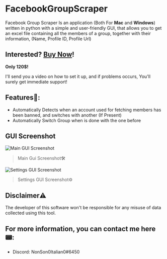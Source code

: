 # FacebookGroupScraper
Facebook Group Scraper Is an application (Both For **Mac** and **Windows**) written in python with a simple and user-friendly GUI, that allows you to get an excel file containing all the members of a group, together with their information, (Name, Profile ID, Profile Url)

## Interested? [Buy Now](https://github.com/Uidiz/FacebookGroupScraper/blob/main/README.md#for-more-information-you-can-contact-me-here)!
**Only 120$!**

I'll send you a video on how to set it up, and if problems occurs, You'll surely get immediate support!

## Features💎:

 - Automatically Detects when an account used for fetching members has been banned, and switches with another (If Present)
 - Automatically Switch Group when is done with the one before


## GUI Screenshot
![Main GUI Screenshot](https://imgur.com/wU1PZfT.png)

> Main Gui Screenshot🛠️

![Settings GUI Screenshot](https://i.imgur.com/VWbr2UF.png)

> Settings GUI Screenshot⚙️

## Disclaimer⚠️
The developer of this software won't be responsible for any misuse of data collected using this tool.

## For more information, you can contact me here📟:

 - Discord: NonSon0Italian0#6450
